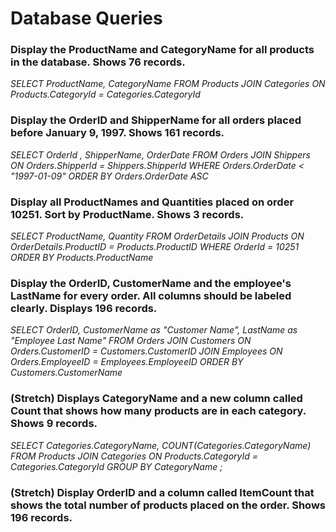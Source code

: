 # Database Queries

### Display the ProductName and CategoryName for all products in the database. Shows 76 records.
*SELECT ProductName, CategoryName FROM Products JOIN Categories ON Products.CategoryId = Categories.CategoryId*


### Display the OrderID and ShipperName for all orders placed before January 9, 1997. Shows 161 records.
*SELECT OrderId , ShipperName, OrderDate FROM Orders JOIN Shippers ON Orders.ShipperId = Shippers.ShipperId 
WHERE Orders.OrderDate < "1997-01-09" ORDER BY Orders.OrderDate ASC*


### Display all ProductNames and Quantities placed on order 10251. Sort by ProductName. Shows 3 records.
*SELECT ProductName, Quantity FROM OrderDetails JOIN Products ON OrderDetails.ProductID = Products.ProductID 
WHERE OrderId = 10251 ORDER BY Products.ProductName*


### Display the OrderID, CustomerName and the employee's LastName for every order. All columns should be labeled clearly. Displays 196 records.
*SELECT OrderID, CustomerName as "Customer Name", LastName as "Employee Last Name" FROM Orders JOIN Customers ON Orders.CustomerID = Customers.CustomerID JOIN Employees ON Orders.EmployeeID = Employees.EmployeeID
ORDER BY Customers.CustomerName*


### (Stretch)  Displays CategoryName and a new column called Count that shows how many products are in each category. Shows 9 records.
*SELECT Categories.CategoryName, COUNT(Categories.CategoryName) FROM Products 
JOIN Categories ON Products.CategoryId = Categories.CategoryId
GROUP BY CategoryName
;*


### (Stretch) Display OrderID and a  column called ItemCount that shows the total number of products placed on the order. Shows 196 records. 
